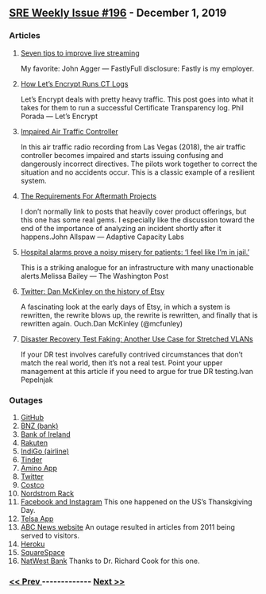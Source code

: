 ## [SRE Weekly Issue #196](https://sreweekly.com/sre-weekly-issue-196/) - December 1, 2019
### Articles

1. [Seven tips to improve live streaming](https://www.fastly.com/blog/7-tips-live-streaming)

    My favorite: John Agger — FastlyFull disclosure: Fastly is my employer.
1. [How Let’s Encrypt Runs CT Logs](https://letsencrypt.org/2019/11/20/how-le-runs-ct-logs.html)

    Let’s Encrypt deals with pretty heavy traffic. This post goes into what it takes for them to run a successful Certificate Transparency log. Phil Porada — Let’s Encrypt
1. [Impaired Air Traffic Controller](https://www.youtube.com/watch?v=Jv1kmuFOhWk)

    In this air traffic radio recording from Las Vegas (2018), the air traffic controller becomes impaired and starts issuing confusing and dangerously incorrect directives. The pilots work together to correct the situation and no accidents occur. This is a classic example of a resilient system.
1. [The Requirements For Aftermath Projects](https://www.adaptivecapacitylabs.com/blog/2019/11/26/requirements-for-aftermaths/)

    I don’t normally link to posts that heavily cover product offerings, but this one has some real gems. I especially like the discussion toward the end of the importance of analyzing an incident shortly after it happens.John Allspaw — Adaptive Capacity Labs
1. [Hospital alarms prove a noisy misery for patients: ‘I feel like I’m in jail.’](https://www.washingtonpost.com/health/hospital-alarms-prove-a-noisy-misery-for-patients-i-feel-like-im-in-jail/2019/11/22/e4f6edc8-0554-11ea-ac12-3325d49eacaa_story.html)

    This is a striking analogue for an infrastructure with many unactionable alerts.Melissa Bailey — The Washington Post
1. [Twitter: Dan McKinley on the history of Etsy](https://twitter.com/mcfunley/status/1194713711337852928)

    A fascinating look at the early days of Etsy, in which a system is rewritten, the rewrite blows up, the rewrite is rewritten, and finally that is rewritten again. Ouch.Dan McKinley (@mcfunley)
1. [Disaster Recovery Test Faking: Another Use Case for Stretched VLANs](https://blog.ipspace.net/2019/09/disaster-recovery-test-faking-another.html)

    If your DR test involves carefully contrived circumstances that don’t match the real world, then it’s not a real test. Point your upper management at this article if you need to argue for true DR testing.Ivan Pepelnjak
### Outages

1. [GitHub](https://www.githubstatus.com/incidents/4sh7f76nh5gq)
1. [BNZ (bank)](https://www.nzherald.co.nz/nz/news/article.cfm?c_id=1&objectid=12289759)
1. [Bank of Ireland](https://www.breakingnews.ie/ireland/update-bank-of-ireland-gets-atms-and-online-services-back-again-967118.html)
1. [Rakuten](https://www.nippon.com/en/news/yjj2019112500857/rakuten-smartphone-payment-service-down-again.html)
1. [IndiGo (airline)](https://timesofindia.indiatimes.com/business/india-business/indigo-says-systems-down-across-the-network/articleshow/72221563.cms)
1. [Tinder](https://digistatement.com/tinder-down-not-working-a-possible-outage-at-many-locations/)
1. [Amino App](https://digistatement.com/amino-app-down-not-working-users-cant-access-communities-posts-chat/)
1. [Twitter](https://www.rt.com/news/474709-twitter-service-outage-frustration/)
1. [Costco](https://investrecords.com/2019/11/30/costco-website-crash-may-have-cost-company-millions-in-lost-sales/)
1. [Nordstrom Rack](https://www.businessinsider.com/costco-nordstrom-rack-sites-crash-with-black-friday-sales-2019-11)
1. [Facebook and Instagram](https://heavy.com/news/2019/11/is-facebook-down-instagram-thanksgiving/)
    This one happened on the US’s Thanskgiving Day.
1. [Telsa App](https://digistatement.com/telsa-app-not-working-users-are-not-able-to-log-in-to-tesla-app/)
1. [ABC News website](https://www.theguardian.com/media/2019/nov/27/abc-website-goes-down-giving-some-users-flashbacks-to-2011)
    An outage resulted in articles from 2011 being served to visitors.
1. [Heroku](https://status.heroku.com/incidents/1930)
1. [SquareSpace](https://status.squarespace.com/incidents/lqvtsbgr1nl2)
1. [NatWest Bank](https://www.theguardian.com/business/2019/nov/29/natwests-online-banking-and-mobile-app-crash-on-black-friday?CMP=share_btn_link)
    Thanks to Dr. Richard Cook for this one.

### [ << Prev ](sreweekly-195.md) ------------- [ Next >> ](sreweekly-197.md)